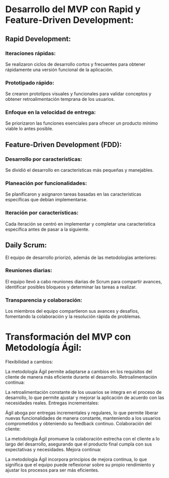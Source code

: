 # Desarrollo del MVP con Rapid y Feature-Driven Development:

## Rapid Development:

### Iteraciones rápidas:
Se realizaron ciclos de desarrollo cortos y frecuentes para obtener rápidamente una versión funcional de la aplicación.
### Prototipado rápido:
Se crearon prototipos visuales y funcionales para validar conceptos y obtener retroalimentación temprana de los usuarios.
### Enfoque en la velocidad de entrega:
Se priorizaron las funciones esenciales para ofrecer un producto mínimo viable lo antes posible.

## Feature-Driven Development (FDD):

### Desarrollo por características:
Se dividió el desarrollo en características más pequeñas y manejables.
### Planeación por funcionalidades:
Se planificaron y asignaron tareas basadas en las características específicas que debían implementarse.
### Iteración por características:
Cada iteración se centró en implementar y completar una característica específica antes de pasar a la siguiente.

## Daily Scrum:

El equipo de desarrollo priorizó, además de las metodologías anteriores:
### Reuniones diarias:
El equipo llevó a cabo reuniones diarias de Scrum para compartir avances, identificar posibles bloqueos y determinar las tareas a realizar.
### Transparencia y colaboración:
Los miembros del equipo compartieron sus avances y desafíos, fomentando la colaboración y la resolución rápida de problemas.

# Transformación del MVP con Metodología Ágil:

Flexibilidad a cambios:

La metodología Ágil permite adaptarse a cambios en los requisitos del cliente de manera más eficiente durante el desarrollo.
Retroalimentación continua:

La retroalimentación constante de los usuarios se integra en el proceso de desarrollo, lo que permite ajustar y mejorar la aplicación de acuerdo con las necesidades reales.
Entregas incrementales:

Ágil aboga por entregas incrementales y regulares, lo que permite liberar nuevas funcionalidades de manera constante, manteniendo a los usuarios comprometidos y obteniendo su feedback continuo.
Colaboración del cliente:

La metodología Ágil promueve la colaboración estrecha con el cliente a lo largo del desarrollo, asegurando que el producto final cumpla con sus expectativas y necesidades.
Mejora continua:

La metodología Ágil incorpora principios de mejora continua, lo que significa que el equipo puede reflexionar sobre su propio rendimiento y ajustar los procesos para ser más eficientes.
